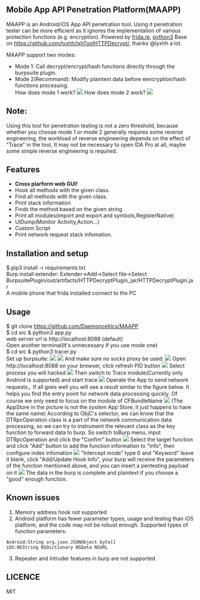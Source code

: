 ## Mobile App API Penetration Platform(MAAPP)

MAAPP is an Android/iOS App API penetration tool. Using it penetration tester can be more efficient as it ignores the implementation of various protection functions (e.g. encryption). Powered by [frida.re](https://www.frida.re), [python3](https://www.python.org)
Base on https://github.com/lyxhh/lxhToolHTTPDecrypt/, thanks @lyxhh a lot.

MAAPP support two modes:
- Mode 1:
Call decrypt/encrypt/hash functions directly through the burpsuite plugin.
- Mode 2(Recommand):
Modify plaintext data before eencryption/hash functions processing.  
How does mode 1 work?
![](docs/images/mode1.jpg)
How does mode 2 work?
![](docs/images/maapp.jpg)

## Note:
Using this tool for penetration testing is not a zero threshold, because whether you choose mode 1 or mode 2 generally requires some reverse engineering, the workload of reverse engineering depends on the effect of "Trace" in the tool, It may not be necessary to open IDA Pro at all, maybe some simple reverse engineering is required.

## Features
* **Cross plarform web GUI!**
* Hook all methods with the given class.
* Find all methods with the given class.
* Print stack information 
* Finds the method based on the given string
* Print all modules(import and export and symbols,RegisterNative)
* UIDump(Monitor Activity,Action...)
* Custom Script
* Print network request stack infomation. 


## Installation and setup
$ pip3 install -r requirements.txt    
Burp install extender:
Extender->Add->Select file->Select BurpsuitePlugin/out/artifacts/HTTPDecryptPlugin_jar/HTTPDecryptPlugin.jar  
A mobile phone that frida installed connect to the PC

## Usage
$ git clone https://github.com/Daemonceltics/MAAPP  
$ cd src & python3 app.py    
web server url is http://localhost:8088  (default)   
Open another terminal(It's unnecessary if you use mode one)  
$ cd src & python3 tracer.py  
Set up burpsuite:
![](docs/images/1.png)
![](docs/images/2.png)
And make sure no socks proxy be used:
![](docs/images/image2021-6-8_18-6-21)
Open http://localhost:8088 on your browser, click refresh PID button
![](docs/images/refresh.png)
Select process you will hacked
![](docs/images/select.png)
Then switch to Trace module(Currently only Android is supported) and start trace
![](docs/images/trace.png)
Operate the App to send network requests，If all goes well you will see a result similar to the figure below. It helps you find the entry point for network data processing quickly. Of course we only need to focus on the module of CFBundleName
![](docs/images/tracestack.png)
(The AppStore in the picture is not the system App Store, it just happens to have the same name)
According to ObjC's selector, we can know that the DTRpcOperation class is a part of the network communication data processing, so we can try to instrument the relevant class as the key function to forward data to burp. So switch toBurp menu, input DTRpcOperation and click the "Confim" button
![](docs/images/selectfunc.png)
Select the target function and click "Add" button to add the function information to "Info", then configure index infomation
![](docs/images/configfunc.png)
"Intercept mode" type 0 and "Keyword" leave it blank, click "Add/Update Hook Info", your burp will receive the parameters of the function mentioned above, and you can insert a pentesting payload on it
![](docs/images/intercept.png)
The data in the burp is complete and plaintext if you choose a "good" enough function.


## Known issues
1. Memory address hook not supported
2. Android platform has fewer parameter types, usage and testing than iOS platform, and the code may not be robust enough. Supported types of function parameters:
```
Android:String org.json.JSONObject byte[]
iOS:NSString NSDictionary NSData NSURL 
```
3. Repeater and Intruder features in burp are not supported

## LICENCE
MIT
